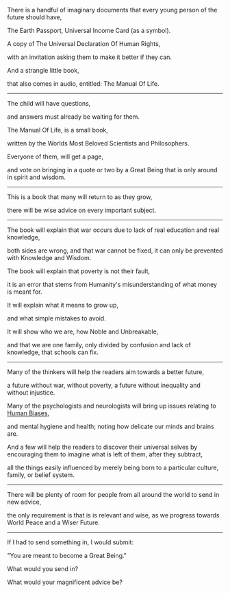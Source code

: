 There is a handful of imaginary documents that every young person of the future should have,

The Earth Passport, Universal Income Card (as a symbol).

A copy of The Universal Declaration Of Human Rights,

with an invitation asking them to make it better if they can.

And a strangle little book,

that also comes in audio, entitled: The Manual Of Life.

---

The child will have questions,

and answers must already be waiting for them.

The Manual Of Life, is a small book,

written by the Worlds Most Beloved Scientists and Philosophers.

Everyone of them, will get a page,

and vote on bringing in a quote or two by a Great Being that is only around in spirit and wisdom.

---

This is a book that many will return to as they grow,

there will be wise advice on every important subject.

---

The book will explain that war occurs due to lack of real education and real knowledge,

both sides are wrong, and that war cannot be fixed, it can only be prevented with Knowledge and Wisdom.

The book will explain that poverty is not their fault,

it is an error that stems from Humanity's misunderstanding of what money is meant for.

It will explain what it means to grow up,

and what simple mistakes to avoid.

It will show who we are, how Noble and Unbreakable,

and that we are one family, only divided by confusion and lack of knowledge, that schools can fix.

---

Many of the thinkers will help the readers aim towards a better future,

a future without war, without poverty, a future without inequality and without injustice.

Many of the psychologists and neurologists will bring up issues relating to [Human Biases](https://en.wikipedia.org/wiki/List_of_cognitive_biases),

and mental hygiene and health; noting how delicate our minds and brains are.

And a few will help the readers to discover their universal selves by encouraging them to imagine what is left of them, after they subtract,

all the things easily influenced by merely being born to a particular culture, family, or belief system.

---

There will be plenty of room for people from all around the world to send in new advice,

the only requirement is that is is relevant and wise, as we progress towards World Peace and a Wiser Future.

---

If I had to send something in, I would submit:

"You are meant to become a Great Being."

What would you send in?

What would your magnificent advice be?
